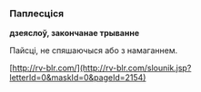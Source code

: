 ### Паплесціся
**дзеяслоў, закончанае трыванне**

Пайсці, не спяшаючыся або з намаганнем.

<a rel="author">[http://rv-blr.com/](http://rv-blr.com/slounik.jsp?letterId=0&maskId=0&pageId=2154)</a>
